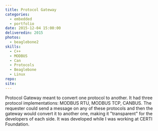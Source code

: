 ```yaml
---
title: Protocol Gateway
categories:
  - embedded
  - portfolio
date: 2015-12-04 15:00:00
deliveredin: 2015
photos:
  - beaglebone2
skills:
  - C++
  - MODBUS
  - Can
  - Protocols
  - Beaglebone
  - Linux
repo:
site:
---
```

Protocol Gateway meant to convert one protocol to another. It had three protocol implementations: MODBUS RTU, MODBUS TCP, CANBUS. The requester could send a message on any of these protocols and then the gateway would convert it to another one, making it "transparent" for the developers of each side. It was developed while I was working at CERTI Foundation.
